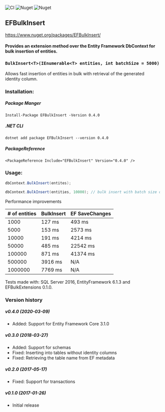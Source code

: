 ![CI](https://github.com/andreisabau/EFBulkInsert/workflows/CI/badge.svg?branch=master)
![Nuget](https://img.shields.io/nuget/v/EFBulkInsert)
![Nuget](https://img.shields.io/nuget/dt/EFBulkInsert)
## EFBulkInsert
https://www.nuget.org/packages/EFBulkInsert/
#### Provides an extension method over the Entity Framework DbContext for bulk insertion of entities.

### `BulkInsert<T>(IEnumerable<T> entities, int batchSize = 5000)`

Allows fast insertion of entities in bulk with retrieval of the generated identity column.

### Installation:
##### Package Manger
```
Install-Package EFBulkInsert -Version 0.4.0
```
##### .NET CLI
```
dotnet add package EFBulkInsert --version 0.4.0
```
##### PackageReference
```
<PackageReference Include="EFBulkInsert" Version="0.4.0" />
```


### Usage:

```csharp
dbContext.BulkInsert(entites);

dbContext.BulkInsert(entities, 10000); // bulk insert with batch size of 10000
```

Performance improvements

| # of entities | BulkInsert | EF SaveChanges |
| ------------|------------|----------------|
| 1000        | 127 ms     | 493 ms |
| 5000        | 153 ms     | 2573 ms |
| 10000       | 191 ms     | 4214 ms   |
| 50000       | 485 ms     | 22542 ms  |
| 100000      | 871 ms     | 41374 ms   |
| 500000      | 3916 ms    | N/A  |
| 1000000     | 7769 ms    | N/A  |

Tests made with: SQL Server 2016, EntityFramework 6.1.3 and EFBulkExtensions 0.1.0.

### Version history
##### v0.4.0 (2020-03-09)
 - Added: Support for Entity Framework Core 3.1.0
 
##### v0.3.0 (2018-03-27)
 - Added: Support for schemas
 - Fixed: Inserting into tables without identity columns
 - Fixed: Retrieving the table name from EF metadata
 
##### v0.2.0 (2017-05-17)
 - Fixed: Support for transactions

##### v0.1.0 (2017-01-26)
 - Initial release
